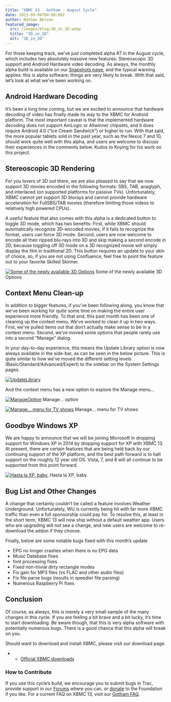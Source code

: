 ```yaml
---
title: "XBMC 13 - Gotham - August Cycle"
date: 2013-09-04T04:00:00Z
author: Nathan Betzen
featured_image:
  src: /images/blog/3D_in_2D.webp
  title: "3D_in_2D"
  alt: "3D_in_2D"
---
```


For those keeping track, we’ve just completed alpha #7 in the August cycle, which includes two absolutely massive new features: Stereoscopic 3D support and Android Hardware video decoding. As always, the monthly alpha build is available on our [Snapshots page](http://mirrors.xbmc.org/snapshots/ "XBMC Snapshots"), and the typical warning applies: this is alpha software; things are very likely to break. With that said, let’s look at what we’ve been working on.

## Android Hardware Decoding

It’s been a long time coming, but we are excited to announce that hardware decoding of video has finally made its way to the XBMC for Android platform. The most important caveat is that the implemented hardware decoding does not support AmLogic or Allwinner chipsets, and it does require Android 4.0 (“Ice Cream Sandwich”) or higher to run. With that said, the more popular tablets sold in the past year, such as the Nexus 7 and 10, should work quite well with this alpha, and users are welcome to discuss their experiences in the comments below. Kudos to Koying for his work on this project.

## Stereoscopic 3D Rendering

For you lovers of 3D out there, we are also pleased to say that we now support 3D movies encoded in the following formats: SBS, TAB, anaglyph, and interlaced (on supported platforms for passive TVs). Unfortunately, XBMC cannot yet support 3D blurays and cannot provide hardware acceleration for FullSBS/TAB movies (therefore limiting those videos to relatively high powered CPUs).

A useful feature that also comes with this alpha is a dedicated button to toggle 3D mode, which has two benefits: First, while XBMC should automatically recognize 3D-encoded movies, if it fails to recognize the format, users can force 3D mode. Second, users are now welcome to encode all their ripped blu-rays into 3D and skip making a second encode in 2D, because toggling off 3D mode on a 3D recognized movie will simply display the film in traditional 2D. This button requires an update to your skin of choice, so, if you are not using Confluence, feel free to point the feature out to your favorite Skilled Skinner.

[![Some of the newly available 3D Options](/images/blog/3D_in_2D-300x165.webp)](/images/blog/3D_in_2D.webp)
 Some of the newly available 3D Options

## Context Menu Clean-up

In addition to bigger features, if you’ve been following along, you know that we’ve been working for quite some time on making the entire user experience more friendly. To that end, this past month has been one of cleaning up the context menu. We’ve worked to clean it up in two ways. First, we’ve pulled items out that don’t actually make sense to be in a context menu. Second, we’ve moved some options that people rarely use into a second “Manage” dialog.

In your day-to-day experience, this means the Update Library option is now always available in the side-bar, as can be seen in the below picture. This is quite similar to how we’ve moved the different setting levels (Basic/Standard/Advanced/Expert) to the sidebar on the System Settings pages.

[![UpdateLibrary](/images/blog/UpdateLibrary-300x172.webp)](/images/blog/UpdateLibrary.webp)

And the context menu has a new option to explore the Manage menu…

[![ManageOption](/images/blog/ManageOption-300x282.webp)](/images/blog/ManageOption.webp)
 Manage… option

[![Manage... menu for TV shows](/images/blog/ManageMenu-300x179.webp)](/images/blog/ManageMenu.webp)
 Manage… menu for TV shows

## Goodbye Windows XP

We are happy to announce that we will be joining Microsoft in dropping support for Windows XP in 2014 by dropping support for XP with XBMC 13. At present, there are certain features that are being held back by our continuing support of the XP platform, and the best path forward is to halt support on the roughly 12 year old OS. Vista, 7, and 8 will all continue to be supported from this point forward.

[![Hasta la XP, baby.](/images/blog/hastalaxp-300x171.webp)](/images/blog/hastalaxp.webp)
 Hasta la XP, baby.

## Bug List and Other Changes

A change that certainly couldn’t be called a feature involves Weather Underground. Unfortunately, WU is currently being hit with far more XBMC traffic than even a full sponsorship could pay for. To resolve this, at least in the short term, XBMC 13 will now ship without a default weather app. Users who are upgrading will not see a change, and new users are welcome to re-download the addon if they choose.

Finally, below are some notable bugs fixed with this month’s update

- EPG no longer crashes when there is no EPG data
- Music Database fixes
- font processing fixes
- Fixed non-trivial dirty rectangle modes
- Fix gain for MP3 files (vs FLAC and other audio files)
- Fix file parse bugs (results in speedier file parsing)
- Numerous Raspberry Pi fixes

## Conclusion

Of course, as always, this is merely a very small sample of the many changes in this cycle. If you are feeling a bit brave and a bit lucky, it’s time to start downloading. Be aware though, that this is very alpha software with potentially numerous bugs. There is a good chance that this alpha will break on you.

Should want to download and install XBMC, please visit our download page.

- - [Official XBMC downloads](https://kodi.wiki/download/)

### How to Contribute

If you use this cycle’s build, we encourage you to submit bugs in Trac, provide support in our [Forums](https://forum.kodi.tv/ "XBMC Forums") where you can, or [donate](https://kodi.wiki/contribute/donate/ "XBMC Foundation Donations") to the Foundation if you like. For a current FAQ on XBMC 13, visit our [Gotham FAQ](<https://kodi.wiki/view/XBMC_v13_(Gotham)_FAQ> "XBMC 13 FAQ").
